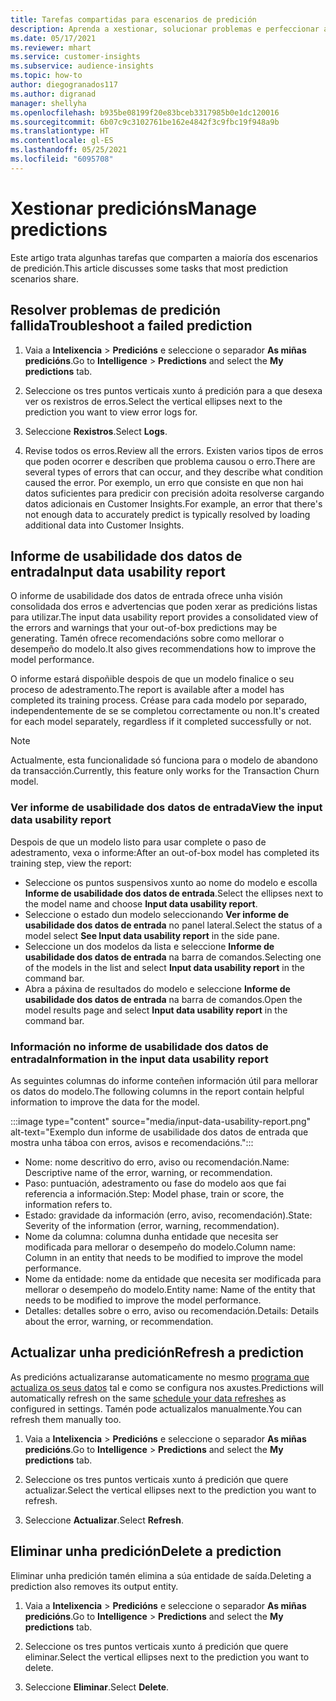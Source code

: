 ```yaml
---
title: Tarefas compartidas para escenarios de predición
description: Aprenda a xestionar, solucionar problemas e perfeccionar as predicións.
ms.date: 05/17/2021
ms.reviewer: mhart
ms.service: customer-insights
ms.subservice: audience-insights
ms.topic: how-to
author: diegogranados117
ms.author: digranad
manager: shellyha
ms.openlocfilehash: b935be08199f20e83bceb3317985b0e1dc120016
ms.sourcegitcommit: 6b07c9c3102761be162e4842f3c9fbc19f948a9b
ms.translationtype: HT
ms.contentlocale: gl-ES
ms.lasthandoff: 05/25/2021
ms.locfileid: "6095708"
---
```

# <a name="manage-predictions"></a><span data-ttu-id="e350c-103">Xestionar predicións</span><span class="sxs-lookup"><span data-stu-id="e350c-103">Manage predictions</span></span>

<span data-ttu-id="e350c-104">Este artigo trata algunhas tarefas que comparten a maioría dos escenarios de predición.</span><span class="sxs-lookup"><span data-stu-id="e350c-104">This article discusses some tasks that most prediction scenarios share.</span></span>

## <a name="troubleshoot-a-failed-prediction"></a><span data-ttu-id="e350c-105">Resolver problemas de predición fallida</span><span class="sxs-lookup"><span data-stu-id="e350c-105">Troubleshoot a failed prediction</span></span>

1. <span data-ttu-id="e350c-106">Vaia a **Intelixencia** > **Predicións** e seleccione o separador **As miñas predicións**.</span><span class="sxs-lookup"><span data-stu-id="e350c-106">Go to **Intelligence** > **Predictions** and select the **My predictions** tab.</span></span>

1. <span data-ttu-id="e350c-107">Seleccione os tres puntos verticais xunto á predición para a que desexa ver os rexistros de erros.</span><span class="sxs-lookup"><span data-stu-id="e350c-107">Select the vertical ellipses next to the prediction you want to view error logs for.</span></span>

1. <span data-ttu-id="e350c-108">Seleccione **Rexistros**.</span><span class="sxs-lookup"><span data-stu-id="e350c-108">Select **Logs**.</span></span>

1. <span data-ttu-id="e350c-109">Revise todos os erros.</span><span class="sxs-lookup"><span data-stu-id="e350c-109">Review all the errors.</span></span> <span data-ttu-id="e350c-110">Existen varios tipos de erros que poden ocorrer e describen que problema causou o erro.</span><span class="sxs-lookup"><span data-stu-id="e350c-110">There are several types of errors that can occur, and they describe what condition caused the error.</span></span> <span data-ttu-id="e350c-111">Por exemplo, un erro que consiste en que non hai datos suficientes para predicir con precisión adoita resolverse cargando datos adicionais en Customer Insights.</span><span class="sxs-lookup"><span data-stu-id="e350c-111">For example, an error that there's not enough data to accurately predict is typically resolved by loading additional data into Customer Insights.</span></span>

## <a name="input-data-usability-report"></a><span data-ttu-id="e350c-112">Informe de usabilidade dos datos de entrada</span><span class="sxs-lookup"><span data-stu-id="e350c-112">Input data usability report</span></span>

<span data-ttu-id="e350c-113">O informe de usabilidade dos datos de entrada ofrece unha visión consolidada dos erros e advertencias que poden xerar as predicións listas para utilizar.</span><span class="sxs-lookup"><span data-stu-id="e350c-113">The input data usability report provides a consolidated view of the errors and warnings that your out-of-box predictions may be generating.</span></span> <span data-ttu-id="e350c-114">Tamén ofrece recomendacións sobre como mellorar o desempeño do modelo.</span><span class="sxs-lookup"><span data-stu-id="e350c-114">It also gives recommendations how to improve the model performance.</span></span>

<span data-ttu-id="e350c-115">O informe estará dispoñible despois de que un modelo finalice o seu proceso de adestramento.</span><span class="sxs-lookup"><span data-stu-id="e350c-115">The report is available after a model has completed its training process.</span></span> <span data-ttu-id="e350c-116">Créase para cada modelo por separado, independentemente de se se completou correctamente ou non.</span><span class="sxs-lookup"><span data-stu-id="e350c-116">It's created for each model separately, regardless if it completed successfully or not.</span></span>

> [!NOTE]
> <span data-ttu-id="e350c-117">Actualmente, esta funcionalidade só funciona para o modelo de abandono da transacción.</span><span class="sxs-lookup"><span data-stu-id="e350c-117">Currently, this feature only works for the Transaction Churn model.</span></span>

### <a name="view-the-input-data-usability-report"></a><span data-ttu-id="e350c-118">Ver informe de usabilidade dos datos de entrada</span><span class="sxs-lookup"><span data-stu-id="e350c-118">View the input data usability report</span></span>

<span data-ttu-id="e350c-119">Despois de que un modelo listo para usar complete o paso de adestramento, vexa o informe:</span><span class="sxs-lookup"><span data-stu-id="e350c-119">After an out-of-box model has completed its training step, view the report:</span></span>
- <span data-ttu-id="e350c-120">Seleccione os puntos suspensivos xunto ao nome do modelo e escolla **Informe de usabilidade dos datos de entrada**.</span><span class="sxs-lookup"><span data-stu-id="e350c-120">Select the ellipses next to the model name and choose **Input data usability report**.</span></span>
- <span data-ttu-id="e350c-121">Seleccione o estado dun modelo seleccionando **Ver informe de usabilidade dos datos de entrada** no panel lateral.</span><span class="sxs-lookup"><span data-stu-id="e350c-121">Select the status of a model select **See Input data usability report** in the side pane.</span></span>
- <span data-ttu-id="e350c-122">Seleccione un dos modelos da lista e seleccione **Informe de usabilidade dos datos de entrada** na barra de comandos.</span><span class="sxs-lookup"><span data-stu-id="e350c-122">Selecting one of the models in the list and select **Input data usability report** in the command bar.</span></span>
- <span data-ttu-id="e350c-123">Abra a páxina de resultados do modelo e seleccione **Informe de usabilidade dos datos de entrada** na barra de comandos.</span><span class="sxs-lookup"><span data-stu-id="e350c-123">Open the model results page and select **Input data usability report** in the command bar.</span></span>

### <a name="information-in-the-input-data-usability-report"></a><span data-ttu-id="e350c-124">Información no informe de usabilidade dos datos de entrada</span><span class="sxs-lookup"><span data-stu-id="e350c-124">Information in the input data usability report</span></span>

<span data-ttu-id="e350c-125">As seguintes columnas do informe conteñen información útil para mellorar os datos do modelo.</span><span class="sxs-lookup"><span data-stu-id="e350c-125">The following columns in the report contain helpful information to improve the data for the model.</span></span>

:::image type="content" source="media/input-data-usability-report.png" alt-text="Exemplo dun informe de usabilidade dos datos de entrada que mostra unha táboa con erros, avisos e recomendacións.":::

- <span data-ttu-id="e350c-127">Nome: nome descritivo do erro, aviso ou recomendación.</span><span class="sxs-lookup"><span data-stu-id="e350c-127">Name: Descriptive name of the error, warning, or recommendation.</span></span>
- <span data-ttu-id="e350c-128">Paso: puntuación, adestramento ou fase do modelo aos que fai referencia a información.</span><span class="sxs-lookup"><span data-stu-id="e350c-128">Step: Model phase, train or score, the information refers to.</span></span>
- <span data-ttu-id="e350c-129">Estado: gravidade da información (erro, aviso, recomendación).</span><span class="sxs-lookup"><span data-stu-id="e350c-129">State: Severity of the information (error, warning, recommendation).</span></span>
- <span data-ttu-id="e350c-130">Nome da columna: columna dunha entidade que necesita ser modificada para mellorar o desempeño do modelo.</span><span class="sxs-lookup"><span data-stu-id="e350c-130">Column name: Column in an entity that needs to be modified to improve the model performance.</span></span>
- <span data-ttu-id="e350c-131">Nome da entidade: nome da entidade que necesita ser modificada para mellorar o desempeño do modelo.</span><span class="sxs-lookup"><span data-stu-id="e350c-131">Entity name: Name of the entity that needs to be modified to improve the model performance.</span></span>
- <span data-ttu-id="e350c-132">Detalles: detalles sobre o erro, aviso ou recomendación.</span><span class="sxs-lookup"><span data-stu-id="e350c-132">Details: Details about the error, warning, or recommendation.</span></span>

## <a name="refresh-a-prediction"></a><span data-ttu-id="e350c-133">Actualizar unha predición</span><span class="sxs-lookup"><span data-stu-id="e350c-133">Refresh a prediction</span></span>

<span data-ttu-id="e350c-134">As predicións actualizaranse automaticamente no mesmo [programa que actualiza os seus datos](system.md#schedule-tab) tal e como se configura nos axustes.</span><span class="sxs-lookup"><span data-stu-id="e350c-134">Predictions will automatically refresh on the same [schedule your data refreshes](system.md#schedule-tab) as configured in settings.</span></span> <span data-ttu-id="e350c-135">Tamén pode actualizalos manualmente.</span><span class="sxs-lookup"><span data-stu-id="e350c-135">You can refresh them manually too.</span></span>

1. <span data-ttu-id="e350c-136">Vaia a **Intelixencia** > **Predicións** e seleccione o separador **As miñas predicións**.</span><span class="sxs-lookup"><span data-stu-id="e350c-136">Go to **Intelligence** > **Predictions** and select the **My predictions** tab.</span></span>

1. <span data-ttu-id="e350c-137">Seleccione os tres puntos verticais xunto á predición que quere actualizar.</span><span class="sxs-lookup"><span data-stu-id="e350c-137">Select the vertical ellipses next to the prediction you want to refresh.</span></span>

1. <span data-ttu-id="e350c-138">Seleccione **Actualizar**.</span><span class="sxs-lookup"><span data-stu-id="e350c-138">Select **Refresh**.</span></span>

## <a name="delete-a-prediction"></a><span data-ttu-id="e350c-139">Eliminar unha predición</span><span class="sxs-lookup"><span data-stu-id="e350c-139">Delete a prediction</span></span>

<span data-ttu-id="e350c-140">Eliminar unha predición tamén elimina a súa entidade de saída.</span><span class="sxs-lookup"><span data-stu-id="e350c-140">Deleting a prediction also removes its output entity.</span></span>

1. <span data-ttu-id="e350c-141">Vaia a **Intelixencia** > **Predicións** e seleccione o separador **As miñas predicións**.</span><span class="sxs-lookup"><span data-stu-id="e350c-141">Go to **Intelligence** > **Predictions** and select the **My predictions** tab.</span></span>

1. <span data-ttu-id="e350c-142">Seleccione os tres puntos verticais xunto á predición que quere eliminar.</span><span class="sxs-lookup"><span data-stu-id="e350c-142">Select the vertical ellipses next to the prediction you want to delete.</span></span>

1. <span data-ttu-id="e350c-143">Seleccione **Eliminar**.</span><span class="sxs-lookup"><span data-stu-id="e350c-143">Select **Delete**.</span></span>
